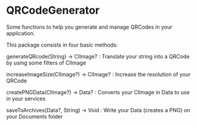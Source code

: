 # QRCodeGenerator
Some functions to help you generate and manage QRCodes in your application.

This package consists in four basic methods: 

generateQRcode(String) -> CIImage? : Translate your string into a QRCode by using some filters of CIImage

increaseImageSize(CIImage?) -> CIImage? : Increase the resolution of your QRCode

createPNGData(CIImage?) -> Data? : Converts your CIImage in Data to use in your services

saveToArchives(Data?, String) -> Void : Write your Data (creates a PNG) on your Documents folder
